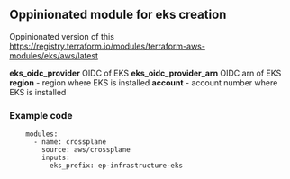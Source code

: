 ## Oppinionated module for eks creation ##


Oppinionated version of this https://registry.terraform.io/modules/terraform-aws-modules/eks/aws/latest

__eks_oidc_provider__ OIDC of EKS
__eks_oidc_provider_arn__ OIDC arn of EKS
__region__ - region where EKS is installed
__account__ - account number where EKS is installed

### Example code ###

```
    modules:
      - name: crossplane
        source: aws/crossplane
        inputs:
          eks_prefix: ep-infrastructure-eks

```

